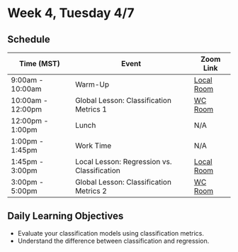 # Week 4, Tuesday 4/7

## Schedule
| Time (MST)                  | Event                             | Zoom Link                                    |
|-----------------------|-----------------------------------|----------------------------------------------|
| 9:00am - 10:00am | Warm-Up                 | [Local Room](https://generalassembly.zoom.us/j/4539501986) |
| 10:00am - 12:00pm | Global Lesson: Classification Metrics 1 | [WC Room](https://generalassembly.zoom.us/s/620270527)   |
| 12:00pm - 1:00pm | Lunch                       | N/A |
| 1:00pm - 1:45pm | Work Time | N/A |  
| 1:45pm - 3:00pm  | Local Lesson: Regression vs. Classification | [Local Room](https://generalassembly.zoom.us/j/4539501986)   |
| 3:00pm - 5:00pm  | Global Lesson: Classification Metrics 2 | [WC Room](https://generalassembly.zoom.us/s/620270527)  |

## Daily Learning Objectives
- Evaluate your classification models using classification metrics.
- Understand the difference between classification and regression.
